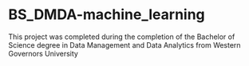 # BS_DMDA-machine_learning
This project was completed during the completion of the Bachelor of Science degree in Data Management and Data Analytics from Western Governors University
